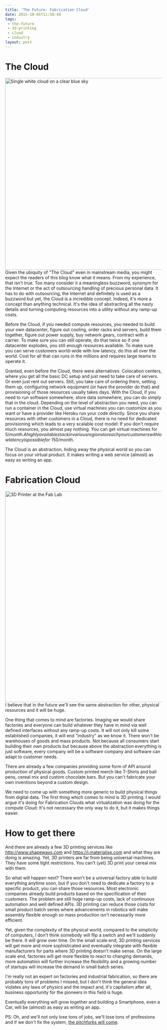 ```yaml
---
title: 'The Future: Fabrication Cloud'
date: 2015-10-05T11:50:49
tags:
 - the-future
 - 3d-printing
 - cloud
 - industry
layout: post
---
```

# The Cloud
<a data-flickr-embed="true"  href="https://www.flickr.com/photos/horiavarlan/4777129318" title="Single white cloud on a clear blue sky"><img src="https://farm5.staticflickr.com/4079/4777129318_934309e7af_b.jpg" width="1024" height="616" alt="Single white cloud on a clear blue sky"></a><script async src="//embedr.flickr.com/assets/client-code.js" charset="utf-8"></script>
Given the ubiquity of "The Cloud" even in mainstream media, you might expect the readers of this blog know what it means. From my experience, that isn't true. Too many consider it a meaningless buzzword, synonym for the Internet or the act of outsourcing handling of precious personal data. It has to do with outsourcing, the Internet and definitely is used as a buzzword but yet, the Cloud is a incredible concept. Indeed, it's more a concept than anything technical. It's the idea of abstracting all the nasty details and turning computing resources into a utility without any ramp-up costs.

Before the Cloud, if you needed compute resources, you needed to build your own datacenter, figure out cooling, order racks and servers, build them together, figure out power supply, buy network gears, contract with a carrier. To make sure you can still operate, do that twice so if one datacenter explodes, you still enough resources available. To make sure you can serve customers world-wide with low latency, do this all over the world.
Cost for all that can runs in the millions and requires large teams to operate it.

Granted, even before the Cloud, there were alternatives. Colocation centers, where you get all the basic DC setup and just need to take care of servers. Or even just rent out servers. Still, you take care of ordering them, setting them up, configuring network equipment (or have the provider do that) and provisioning of those resources usually takes days. With the Cloud, if you need to run software somewhere, store data somewhere, you can do simply that in the cloud. Depending on the level of abstraction you need, you can run a container in the Cloud, use virtual machines you can customize as you want or have a provider like Heroku run your code directly. Since you share resources with other customers in a Cloud, there is no need for dedicated provisioning which leads to a very scalable cost model: If you don't require much resources, you almost pay nothing. You can get virtual machines for $5/month. A highly available stack in various regions to reach your customers with low latency is possible for ~$150/month.

The Cloud is an abstraction, hiding away the physical world so you can focus on your virtual product. It makes writing a web service (almost) as easy as writing an app.

# Fabrication Cloud
<a data-flickr-embed="true"  href="https://www.flickr.com/photos/kakissel/6165114664/" title="3D Printer at the Fab Lab"><img src="https://farm7.staticflickr.com/6165/6165114664_5fab6e38ff_b.jpg" width="1024" height="678" alt="3D Printer at the Fab Lab"></a><script async src="//embedr.flickr.com/assets/client-code.js" charset="utf-8"></script>
I believe that in the future we'll see the same abstraction for other, physical resources and it will be huge.

One thing that comes to mind are factories. Imaging we would share factories and everyone can build whatever they have in mind via well defined interfaces without any ramp-up costs. It will not only kill some established companies, it will end "industry" as we know it. There won't be warehouses of goods and mass products. Not because all consumers start building their own products but because above the abstraction everything is just software, every company will be a software company and software can adapt to customer needs.

There are already a few companies providing some form of API around production of physical goods. Custom printed merch like T-Shirts and ball pens, cereal mix and custom chocolate bars. But you can't fabricate your own inventions beyond a custom design.

We need to come up with something more generic to build physical things from digital data. The first thing which comes to mind is 3D printing. I would argue it's doing for Fabrication Clouds what virtualization was doing for the compute Cloud: It's not necessary the only way to do it, but it makes things easier.

# How to get there
And there are already a few 3D printing services like http://www.shapeways.com and https://i.materialise.com and what they are doing is amazing. Yet, 3D printers are far from being universal machines. They have some tight restrictions. You can't (yet) 3D print your cereal mix with them.

So what will happen next? There won't be a universal factory able to build everything anytime soon, but if you don't need to dedicate a factory to a specific product, you can share those resources.
Most electronic companies already build products based on the specification of their customers. The problem are still huge ramp-up costs, lack of continuous automation and well defined APIs. 3D printing can reduce those costs for small product batch series where advancements in robotics will make assembly flexible enough so mass production isn't necessarily more efficient.

Yet, given the complexity of the physical world, compared to the simplicity of computers, I don't think somebody will flip a switch and we'll suddenly be there. It will grow over time. On the small scale end, 3D printing services will get more and more sophisticated and eventually integrate with flexible manufacturers for parts where 3D printing doesn't make sense. On the large scale end, factories will get more flexible to react to changing demands, more automation will further increase the flexibility and a growing number of startups will increase the demand in small batch series.

I'm really not an expert on factories and industrial fabrication, so there are probably tons of problems I missed, but I don't think the general idea violates any laws of physics and the impact and, it's capitalism after all, business opportunity for the pioneers in this field is huge.

Eventually everything will grow together and building a Smartphone, even a Car, will be (almost) as easy as writing an app.

PS: Oh, and we'll not only lose tons of jobs, we'll lose tons of professions and if we don't fix the system, [the pitchforks will come](http://www.politico.com/magazine/story/2014/06/the-pitchforks-are-coming-for-us-plutocrats-108014).
